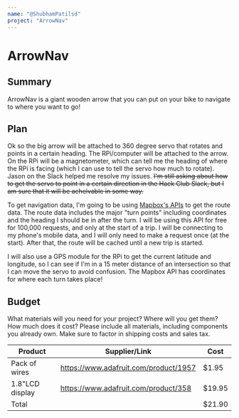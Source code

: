 ```yaml
---
name: "@ShubhamPatilsd"
project: "ArrowNav"
---
```


# ArrowNav

## Summary

ArrowNav is a giant wooden arrow that you can put on your bike to navigate to where you want to go!

## Plan
Ok so the big arrow will be attached to 360 degree servo that rotates and points in a certain heading. The RPi/computer will be attached to the arrow. On the RPi will be a magnetometer, which can tell me the heading of where the RPi is facing (which I can use to tell the servo how much to rotate). Jason on the Slack helped me resolve my issues. ~~I'm still asking about how to get the servo to point in a certain direction in the Hack Club Slack, but I am sure that it will be acheivable in some way.~~ 

To get navigation data, I'm going to be using [Mapbox's APIs](https://docs.mapbox.com/api/navigation/directions/) to get the route data. The route data includes the major "turn points" including coordinates and the heading I should be in after the turn. I will be using this API for free for 100,000 requests, and only at the start of a trip. I will be connecting to my phone's mobile data, and I will only need to make a request once (at the start). After that, the route will be cached until a new trip is started. 

I will also use a GPS module for the RPi to get the current latitude and longitude, so I can see if I'm in a 15 meter distance of an intersection so that I can move the servo to avoid confusion. The Mapbox API has coordinates for where each turn takes place!

## Budget

What materials will you need for your project? Where will you get them? How much does it cost? Please include all materials, including components you already own. Make sure to factor in shipping costs and sales tax.

| Product         | Supplier/Link                         | Cost   |
| --------------- | ------------------------------------- | ------ |
| Pack of wires   | https://www.adafruit.com/product/1957 | $1.95  |
| 1.8"LCD display | https://www.adafruit.com/product/358  | $19.95 |
| Total           |                                       | $21.90 |
